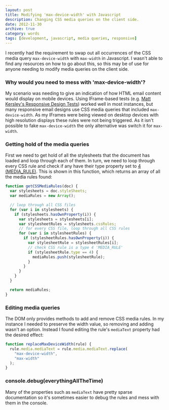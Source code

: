 ```yaml
---
layout: post
title: Modifying 'max-device-width' with Javascript
description: Changing CSS media queries on the client side.
date: 2012-11-30
archive: true
category: words
tags: [development, javascript, media queries, responsive]
---
```


I recently had the requirement to swap out all occurrences of the CSS media query `max-device-width` with `max-width` in Javascript. I wasn't able to find any resources on how to go about this, so this may be of use for anyone needing to modify media queries on the client side.

### Why would you need to mess with 'max-device-width'?

My scenario was needing to give an indication of how HTML email content would display on mobile devices. Using IFrame-based tests (e.g. [Matt Kersley's Responsive Design Tests](https://mattkersley.com/responsive/)) worked well in most instances, but many responsive email designs use CSS media queries that included `max-device-width`. As my IFrames were being viewed on desktop devices with high resolution displays these rules were not being triggered. As it isn't possible to fake `max-device-width` the only alternative was switch it for `max-width`.

### Getting hold of the media queries

First we need to get hold of all the stylesheets that the document has loaded and loop through each of them. In turn, we need to loop through every CSS rule and check if any have their type property set to [4 (MEDIA_RULE)](https://developer.mozilla.org/en-US/docs/DOM/cssRule). This is shown in this function, which returns an array of all the media rules found:

```javascript
function getCSSMediaRules(doc) {
  var stylesheets = doc.styleSheets;
  var mediaRules = new Array();

  // loop through all CSS files
  for (var i in stylesheets) {
    if (stylesheets.hasOwnProperty(i)) {
      var stylesheets = stylesheets[i];
      var stylesheetRules = stylesheets.cssRules;
      // for every CSS file, loop through all CSS rules
      for (var i in stylesheetRules) {
        if (stylesheetRules.hasOwnProperty(i)) {
          var stylesheetRule = stylesheetRules[i];
          // check CSS rule is a type 4 'MEDIA_RULE'
          if (stylesheetRule.type == 4) {
            mediaRules.push(stylesheetRule);
          }
        }
      }
    }
  }

  return mediaRules;
}
```

### Editing media queries

The DOM only provides methods to add and remove CSS media rules. In my instance I needed to preserve the width value, so removing and adding wasn't an option. Instead I found editing the rule's `mediaText` property had the desired effect:

```javascript
function replaceMaxDeviceWidth(rule) {
  rule.media.mediaText = rule.media.mediaText.replace(
    "max-device-width",
    "max-width"
  );
}
```

### console.debug(everythingAllTheTime)

Many of the properties such as `mediaText` have pretty sparse documentation so it's sometimes easier to debug the rules and mess with them in the console.
